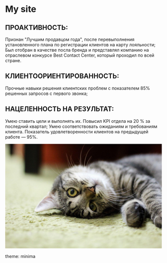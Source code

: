 # My site
## ПРОАКТИВНОСТЬ:
Признан "Лучшим продавцом года", после перевыполнения установленного плана по регистрации клиентов на карту лояльности;
Был отобран в качестве посла бренда и представлял компанию на отраслевом конкурсе Best Contact Center, который проходил по всей стране.
## КЛИЕНТООРИЕНТИРОВАННОСТЬ:
Прочные навыки решения клиентских проблем с показателем 85% решенных запросов с первого звонка;
## НАЦЕЛЕННОСТЬ НА РЕЗУЛЬТАТ:
Умею ставить цели и выполнять их. Повысил KPI отдела на 20 % за последний квартал;
Умею соответствовать ожиданиям и требованиям клиента. Показатель удовлетворенности клиентов на предыдущей работе — 95%.


![Текст с описанием картинки](/images/755540270893657.jpg)

theme: minima
